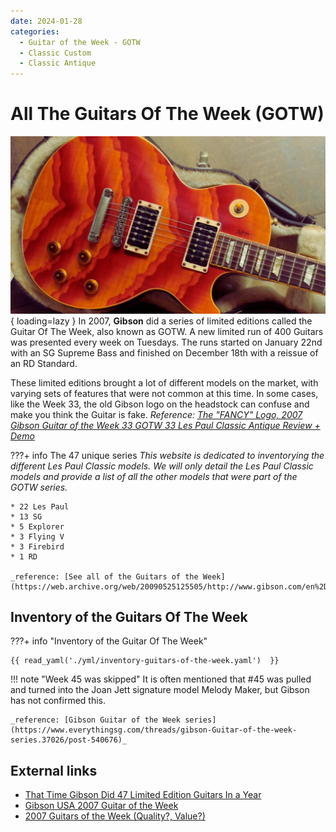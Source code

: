 ```yaml
---
date: 2024-01-28
categories:
  - Guitar of the Week - GOTW
  - Classic Custom
  - Classic Antique
---
```


# All The Guitars Of The Week (GOTW)

![Les Paul Classic](./img/2007-les-paul-classic-week-05-body.jpg){ loading=lazy }
In 2007, **Gibson** did a series of limited editions called the Guitar Of The Week, also known as GOTW.
A new limited run of 400 Guitars was presented every week on Tuesdays.
The runs started on January 22nd with an SG Supreme Bass and finished on December 18th with a reissue of an RD Standard.

<!-- more -->

These limited editions brought a lot of different models on the market,
with varying sets of features that were not common at this time.
In some cases, like the Week 33, the old Gibson logo on the headstock can confuse and make you think the Guitar is
fake. _Reference: [The "FANCY" Logo, 2007 Gibson Guitar of the Week 33 GOTW 33 Les Paul Classic Antique Review + Demo](https://www.youtube.com/watch?v=s-38AOmakes)_

???+ info The 47 unique series
    _This website is dedicated to inventorying the different Les Paul Classic models.
    We will only detail the Les Paul Classic models and provide a list of all the other models that were part of the GOTW series._

    * 22 Les Paul
    * 13 SG
    * 5 Explorer
    * 3 Flying V
    * 3 Firebird
    * 1 RD

    _reference: [See all of the Guitars of the Week](https://web.archive.org/web/20090525125505/http://www.gibson.com/en%2Dus/Divisions/Gibson%20USA/Guitar%20of%20the%20Week)_

## Inventory of the Guitars Of The Week


???+ info "Inventory of the Guitar Of The Week"

    {{ read_yaml('./yml/inventory-guitars-of-the-week.yaml')  }}

!!! note "Week 45 was skipped"
    It is often mentioned that #45 was pulled and turned into the Joan Jett signature model Melody Maker, but Gibson has not
    confirmed this.

    _reference: [Gibson Guitar of the Week series](https://www.everythingsg.com/threads/gibson-Guitar-of-the-week-series.37026/post-540676)_


## External links

* [That Time Gibson Did 47 Limited Edition Guitars In a Year](https://www.youtube.com/watch?v=tLwrtCSQiNg)
* [Gibson USA 2007 Guitar of the Week](http://www.musicasa.es/namm-messe.com/gibson_Guitar_of_the_week.htm)
* [2007 Guitars of the Week (Quality?, Value?)](https://www.mylespaul.com/threads/2007-Guitars-of-the-week-quality-value.6717/)
